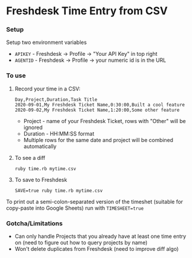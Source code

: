 # Freshdesk Time Entry from CSV

### Setup
Setup two environment variables
* `APIKEY` - Freshdesk -> Profile -> "Your API Key" in top right
* `AGENTID` - Freshdesk -> Profile -> your numeric id is in the URL

### To use
1. Record your time in a CSV:

    ```
    Day,Project,Duration,Task Title
    2020-09-01,My Freshdesk Ticket Name,0:30:00,Built a cool feature
    2020-09-02,My Freshdesk Ticket Name,1:20:00,Some other feature
    ```
    * Project - name of your Freshdesk Ticket, rows with "Other" will be ignored
    * Duration - HH:MM:SS format
    * Multiple rows for the same date and project will be combined automatically
2. To see a diff
    ```
    ruby time.rb mytime.csv
    ```
3. To save to Freshdesk
    ```
    SAVE=true ruby time.rb mytime.csv
    ```

To print out a semi-colon-separated version of the timeshet (suitable for copy-paste
into Google Sheets) run with `TIMESHEET=true`

### Gotcha/Limitations
* Can only handle Projects that you already have at least one time entry on
  (need to figure out how to query projects by name)
* Won't delete duplicates from Freshdesk
  (need to improve diff algo)
